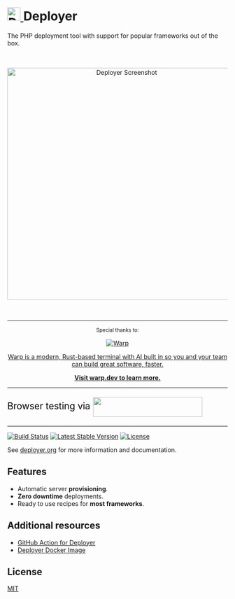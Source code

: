<h1>
    <a href="https://deployer.org">
        <picture>
            <source media="(prefers-color-scheme: dark)" srcset="https://deployer.org/img/logo-white.svg" height="30">
            <img src="https://deployer.org/img/logo.svg" alt="Deployer Logo" height="30">
        </picture>
    </a>
    Deployer
</h1>
<p>The PHP deployment tool with support for popular frameworks out of the box.</p>

<p align="center"><br><br><a href="https://deployer.org"><img src="https://medv.io/assets/deployer/deployer.gif" alt="Deployer Screenshot" width="530"></a><br><br><br></p>

---

<p align="center"><sup>Special thanks to:</sup></p>
<a href="https://www.warp.dev/?utm_source=github&utm_medium=referral&utm_campaign=deployer_20240618">
    <p align="center"><img src=".github/warp-logo@2x.png" alt="Warp"></p>
    <p align="center">Warp is a modern, Rust-based terminal with AI built in so you and your team can build great software, faster.</p>
    <p align="center"><b>Visit warp.dev to learn more.</b></p>
</a>

---

<p style="font-size:21px; color:black;">Browser testing via 
        <a href="https://www.lambdatest.com/" target="_blank">
            <img src="https://www.lambdatest.com/blue-logo.png" style="vertical-align: middle;" width="250" height="45" />
        </a>
</p>

---

<a href="https://github.com/deployphp/deployer/actions?query=workflow%3Atest"><img src="https://github.com/deployphp/deployer/workflows/test/badge.svg" alt="Build Status"></a>
<a href="https://packagist.org/packages/deployer/deployer"><img src="https://img.shields.io/packagist/v/deployer/deployer.svg?style=flat" alt="Latest Stable Version"></a>
<a href="https://packagist.org/packages/deployer/deployer"><img src="https://img.shields.io/badge/license-MIT-blue.svg?style=flat" alt="License"></a>

See [deployer.org](https://deployer.org) for more information and documentation.

## Features

- Automatic server **provisioning**.
- **Zero downtime** deployments.
- Ready to use recipes for **most frameworks**.

## Additional resources

* [GitHub Action for Deployer](https://github.com/deployphp/action)
* [Deployer Docker Image](https://hub.docker.com/r/deployphp/deployer)

## License
[MIT](https://github.com/deployphp/deployer/blob/master/LICENSE)
